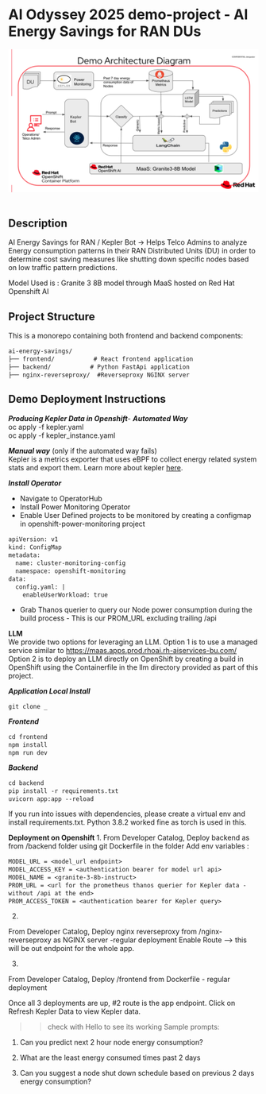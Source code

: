 # AI Odyssey 2025 demo-project - AI Energy Savings for RAN DUs
<div align="center">
<img src="./architecture_diagram.png" >
</div>
<br/>

## Description
AI Energy Savings for RAN / Kepler Bot -> Helps Telco Admins to analyze Energy consumption patterns in their RAN Distributed Units (DU) in order to determine cost saving measures like shutting down specific nodes based on low traffic pattern predictions.

Model Used is : Granite 3 8B model through MaaS hosted on Red Hat Openshift AI

## Project Structure
This is a monorepo containing both frontend and backend components:
```
ai-energy-savings/
├── frontend/           # React frontend application
├── backend/           # Python FastApi application
├── nginx-reverseproxy/  #Reverseproxy NGINX server
```

## Demo Deployment Instructions

***Producing Kepler Data in Openshift***-
***Automated Way***<br/>
oc apply -f kepler.yaml <br/>
oc apply -f kepler_instance.yaml
<br/>

***Manual way*** (only if the automated way fails) <br/>
Kepler is a metrics exporter that uses eBPF to collect energy related system stats and export them. Learn more about kepler [here](https://www.redhat.com/en/blog/introducing-developer-preview-of-kepler-power-monitoring-for-red-hat-openshift).<br/>

***Install Operator***
- Navigate to OperatorHub
- Install Power Monitoring Operator
- Enable User Defined projects to be monitored by creating a configmap in openshift-power-monitoring project
```
apiVersion: v1
kind: ConfigMap
metadata:
  name: cluster-monitoring-config
  namespace: openshift-monitoring
data:
  config.yaml: |
    enableUserWorkload: true
```
- Grab Thanos querier to query our Node power consumption during the build process - This is our PROM_URL excluding trailing /api <br/>

**LLM**<br/>
We provide two options for leveraging an LLM. Option 1 is to use a managed service similar to https://maas.apps.prod.rhoai.rh-aiservices-bu.com/ <br/>
Option 2 is to deploy an LLM directly on OpenShift by creating a build in OpenShift using the Containerfile in the llm directory provided as part of this project.<br/>

***Application Local Install***
```
git clone _
```

***Frontend***

```
cd frontend
npm install
npm run dev

```


***Backend***

```
cd backend
pip install -r requirements.txt
uvicorn app:app --reload
```
If you run into issues with dependencies, please create a virtual env and install requirements.txt. Python 3.8.2 worked fine as torch is used in this.

**Deployment on Openshift**
1.
From Developer Catalog, Deploy backend as from /backend folder using git Dockerfile in the folder
Add env variables :
```
MODEL_URL = <model_url endpoint>
MODEL_ACCESS_KEY = <authentication bearer for model url api>
MODEL_NAME = <granite-3-8b-instruct>
PROM_URL = <url for the prometheus thanos querier for Kepler data - without /api at the end>
PROM_ACCESS_TOKEN = <authentication bearer for Kepler query>

```

2. 
From Developer Catalog, Deploy nginx reverseproxy from /nginx-reverseproxy as NGINX server -regular deployment
Enable Route --> this will be out endpoint for the whole app.

3.
From Developer Catalog, Deploy /frontend from Dockerfile - regular deployment

Once all 3 deployments are up, #2 route is the app endpoint.
Click on Refresh Kepler Data to view Kepler data.
>>check with Hello to see its working
>>Sample prompts:
1. Can you predict next 2 hour node energy consumption?

2. What are the least energy consumed times past 2 days

3. Can you suggest a node shut down schedule based on previous 2 days energy consumption?




